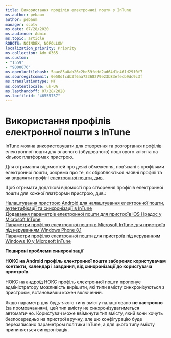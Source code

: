 ```yaml
---
title: Використання профілів електронної пошти з InTune
ms.author: pebaum
author: pebaum
manager: scotv
ms.date: 07/28/2020
ms.audience: Admin
ms.topic: article
ROBOTS: NOINDEX, NOFOLLOW
localization_priority: Priority
ms.collection: Adm_O365
ms.custom:
- "1559"
- "9000076"
ms.openlocfilehash: 5aae83a0ab26c2bd59fddd2ad64d1c461d29f0f7
ms.sourcegitcommit: 0e50dfcdb3f6aa72368279e23b83efecb9dc9c3f
ms.translationtype: MT
ms.contentlocale: uk-UA
ms.lasthandoff: 07/28/2020
ms.locfileid: "46555757"
---
```

# <a name="using-email-profiles-with-intune"></a>Використання профілів електронної пошти з InTune

InTune можна використовувати для створення та розгортання профілів електронної пошти для власного (вбудованого) поштового клієнта на кількох платформах пристрою.

Для отримання відомостей про деякі обмеження, пов'язані з профілями електронної пошти, зокрема про те, як обробляються наявні профілі та як видаляти профілі [електронної пошти, див.](https://docs.microsoft.com/intune/email-settings-configure)

Щоб отримати додаткові відомості про створення профілів електронної пошти для кожної платформи пристрою, див.:

[Налаштування пристрою Android для налаштування електронної пошти, аутентифікації та синхронізації в InTune](https://docs.microsoft.com/intune/email-settings-android)  
[Додавання параметрів електронної пошти для пристроїв iOS і Ipадос у Microsoft InTune](https://docs.microsoft.com/intune/email-settings-ios)  
[Параметри профілю електронної пошти в Microsoft InTune для пристроїв під керуванням Windows Phone 8,1](https://docs.microsoft.com/intune/email-settings-windows-phone-8-1)  
[Параметри профілю електронної пошти для пристроїв під керуванням Windows 10 у Microsoft InTune](https://docs.microsoft.com/intune/email-settings-windows-10)

**Поширені проблеми синхронізації**

**НОКС на Android профіль електронної пошти забороняє користувачам контакти, календар і завдання, від синхронізації до користувача пристроїв.**

НОКС на андроїд НОКС профіль електронної пошти пропонує адміністратору можливість вирішити, які типи вмісту синхронізуються з пристроєм, встановивши кожен включений.

Якщо параметр для будь-якого типу вмісту налаштовано **не настроєно** (за промовчанням), цей тип вмісту не синхронізуватиметься автоматично. Користувач може ввімкнути тип вмісту, який вони хочуть безпосередньо на пристрої вручну, але цю конфігурацію буде перезаписано параметром політики InTune, а для цього типу вмісту припиняється синхронізація.

